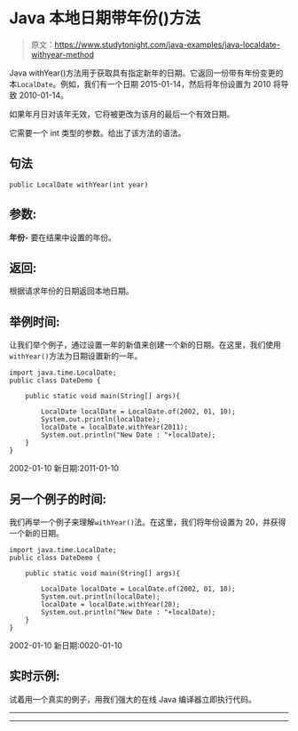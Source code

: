 # Java 本地日期带年份()方法

> 原文：<https://www.studytonight.com/java-examples/java-localdate-withyear-method>

Java withYear()方法用于获取具有指定新年的日期。它返回一份带有年份变更的本`LocalDate`。例如，我们有一个日期 2015-01-14，然后将年份设置为 2010 将导致 2010-01-14。

如果年月日对该年无效，它将被更改为该月的最后一个有效日期。

它需要一个 int 类型的参数。给出了该方法的语法。

## 句法

```
public LocalDate withYear(int year)
```

## 参数:

**年份-** 要在结果中设置的年份。

## 返回:

根据请求年份的日期返回本地日期。

## 举例时间:

让我们举个例子，通过设置一年的新值来创建一个新的日期。在这里，我们使用`withYear()`方法为日期设置新的一年。

```
import java.time.LocalDate;
public class DateDemo {

	public static void main(String[] args){  

		LocalDate localDate = LocalDate.of(2002, 01, 10);
		System.out.println(localDate);
		localDate = localDate.withYear(2011);
		System.out.println("New Date : "+localDate);
	}
}
```

2002-01-10
新日期:2011-01-10

## 另一个例子的时间:

我们再举一个例子来理解`withYear()`法。在这里，我们将年份设置为 20，并获得一个新的日期。

```
import java.time.LocalDate;
public class DateDemo {

	public static void main(String[] args){  

		LocalDate localDate = LocalDate.of(2002, 01, 10);
		System.out.println(localDate);
		localDate = localDate.withYear(20);
		System.out.println("New Date : "+localDate);
	}
}
```

2002-01-10
新日期:0020-01-10

## 实时示例:

试着用一个真实的例子，用我们强大的在线 Java 编译器立即执行代码。

* * *

* * *